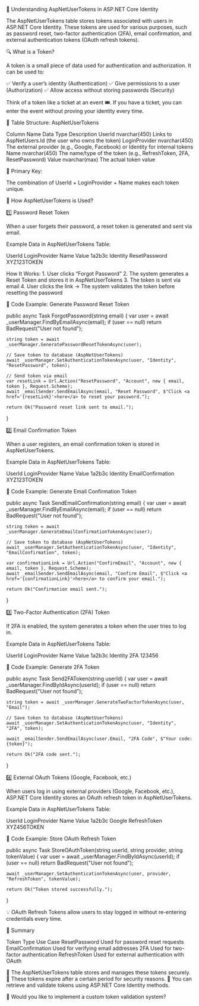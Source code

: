 📌 Understanding AspNetUserTokens in ASP.NET Core Identity

The AspNetUserTokens table stores tokens associated with users in ASP.NET Core Identity. These tokens are used for various purposes, such as password reset, two-factor authentication (2FA), email confirmation, and external authentication tokens (OAuth refresh tokens).

🔍 What is a Token?

A token is a small piece of data used for authentication and authorization. It can be used to:

✅ Verify a user’s identity (Authentication)
✅ Give permissions to a user (Authorization)
✅ Allow access without storing passwords (Security)

Think of a token like a ticket at an event 🎟️. If you have a ticket, you can enter the event without proving your identity every time.

📂 Table Structure: AspNetUserTokens

Column Name	Data Type	Description
UserId	nvarchar(450)	Links to AspNetUsers.Id (the user who owns the token)
LoginProvider	nvarchar(450)	The external provider (e.g., Google, Facebook) or Identity for internal tokens
Name	nvarchar(450)	The name/type of the token (e.g., RefreshToken, 2FA, ResetPassword)
Value	nvarchar(max)	The actual token value

📌 Primary Key:

The combination of UserId + LoginProvider + Name makes each token unique.

📌 How AspNetUserTokens is Used?

1️⃣ Password Reset Token

When a user forgets their password, a reset token is generated and sent via email.

Example Data in AspNetUserTokens Table:

UserId	LoginProvider	Name	Value
1a2b3c	Identity	ResetPassword	XYZ123TOKEN

How It Works:
	1.	User clicks “Forgot Password”
	2.	The system generates a Reset Token and stores it in AspNetUserTokens
	3.	The token is sent via email
	4.	User clicks the link → The system validates the token before resetting the password

📌 Code Example: Generate Password Reset Token

public async Task<IActionResult> ForgotPassword(string email)
{
    var user = await _userManager.FindByEmailAsync(email);
    if (user == null) return BadRequest("User not found");

    string token = await _userManager.GeneratePasswordResetTokenAsync(user);

    // Save token to database (AspNetUserTokens)
    await _userManager.SetAuthenticationTokenAsync(user, "Identity", "ResetPassword", token);

    // Send token via email
    var resetLink = Url.Action("ResetPassword", "Account", new { email, token }, Request.Scheme);
    await _emailSender.SendEmailAsync(email, "Reset Password", $"Click <a href='{resetLink}'>here</a> to reset your password.");

    return Ok("Password reset link sent to email.");
}

2️⃣ Email Confirmation Token

When a user registers, an email confirmation token is stored in AspNetUserTokens.

Example Data in AspNetUserTokens Table:

UserId	LoginProvider	Name	Value
1a2b3c	Identity	EmailConfirmation	XYZ123TOKEN

📌 Code Example: Generate Email Confirmation Token

public async Task<IActionResult> SendEmailConfirmation(string email)
{
    var user = await _userManager.FindByEmailAsync(email);
    if (user == null) return BadRequest("User not found");

    string token = await _userManager.GenerateEmailConfirmationTokenAsync(user);

    // Save token to database (AspNetUserTokens)
    await _userManager.SetAuthenticationTokenAsync(user, "Identity", "EmailConfirmation", token);

    var confirmationLink = Url.Action("ConfirmEmail", "Account", new { email, token }, Request.Scheme);
    await _emailSender.SendEmailAsync(email, "Confirm Email", $"Click <a href='{confirmationLink}'>here</a> to confirm your email.");

    return Ok("Confirmation email sent.");
}

3️⃣ Two-Factor Authentication (2FA) Token

If 2FA is enabled, the system generates a token when the user tries to log in.

Example Data in AspNetUserTokens Table:

UserId	LoginProvider	Name	Value
1a2b3c	Identity	2FA	123456

📌 Code Example: Generate 2FA Token

public async Task<IActionResult> Send2FAToken(string userId)
{
    var user = await _userManager.FindByIdAsync(userId);
    if (user == null) return BadRequest("User not found");

    string token = await _userManager.GenerateTwoFactorTokenAsync(user, "Email");

    // Save token to database (AspNetUserTokens)
    await _userManager.SetAuthenticationTokenAsync(user, "Identity", "2FA", token);

    await _emailSender.SendEmailAsync(user.Email, "2FA Code", $"Your code: {token}");

    return Ok("2FA code sent.");
}

4️⃣ External OAuth Tokens (Google, Facebook, etc.)

When users log in using external providers (Google, Facebook, etc.), ASP.NET Core Identity stores an OAuth refresh token in AspNetUserTokens.

Example Data in AspNetUserTokens Table:

UserId	LoginProvider	Name	Value
1a2b3c	Google	RefreshToken	XYZ456TOKEN

📌 Code Example: Store OAuth Refresh Token

public async Task<IActionResult> StoreOAuthToken(string userId, string provider, string tokenValue)
{
    var user = await _userManager.FindByIdAsync(userId);
    if (user == null) return BadRequest("User not found");

    await _userManager.SetAuthenticationTokenAsync(user, provider, "RefreshToken", tokenValue);

    return Ok("Token stored successfully.");
}

💡 OAuth Refresh Tokens allow users to stay logged in without re-entering credentials every time.

🎯 Summary

Token Type	Use Case
ResetPassword	Used for password reset requests
EmailConfirmation	Used for verifying email addresses
2FA	Used for two-factor authentication
RefreshToken	Used for external authentication with OAuth

🔹 The AspNetUserTokens table stores and manages these tokens securely.
🔹 These tokens expire after a certain period for security reasons.
🔹 You can retrieve and validate tokens using ASP.NET Core Identity methods.

🚀 Would you like to implement a custom token validation system?
